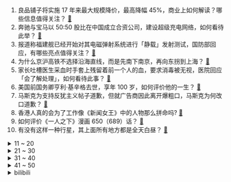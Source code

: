 1. 良品铺子将实施 17 年来最大规模降价，最高降幅 45%，商业上如何解读？哪些信息值得关注？ [:link:](https://www.zhihu.com/question/632656659)
2. 奔驰与宝马以 50:50 股比在中国成立合资公司，建设超级充电网络，如何看待此举？ [:link:](https://www.zhihu.com/question/632636896)
3. 报道称福建舰已经开始对其电磁弹射系统进行「静载」发射测试，国防部回应，有哪些亮点值得关注？ [:link:](https://www.zhihu.com/question/632669255)
4. 为什么京沪高铁不选择沿海直线，而是先南下南京，再向东拐到上海？ [:link:](https://www.zhihu.com/question/632110425)
5. 家长吐槽医生采血时手套上残留着前一个人的血，要求消毒被无视，医院回应「会了解处理」，如何看待此事？ [:link:](https://www.zhihu.com/question/632123641)
6. 美国前国务卿亨利·基辛格去世，享年 100 岁，如何评价他的一生？ [:link:](https://www.zhihu.com/question/632595628)
7. 马斯克为支持反犹主义帖子道歉，但就广告商因此离开爆粗口，马斯克为何改口道歉？ [:link:](https://www.zhihu.com/question/632603352)
8. 香港人真的会为了工作像《新闻女王》中的人物那么拼命吗? [:link:](https://www.zhihu.com/question/631332436)
9. 如何评价《一人之下》漫画 650（689）话？ [:link:](https://www.zhihu.com/question/632734795)
10. 有没有这样一种行星，其上面所有地方都是全天白昼？ [:link:](https://www.zhihu.com/question/632562475)
<details>
<summary>11 ~ 20</summary>

11. 定期开放式理财产品募集规模上限上调后，规模上限超百亿元，定期开放式理财凭啥又「香」了？ [:link:](https://www.zhihu.com/question/632639689)
12. 12 月 1 日拼多多美股收盘市值超过阿里，成中概股市值第一，哪些信息值得关注？ [:link:](https://www.zhihu.com/question/632757408)
13. 为什么美国学校老师不说「不好好学习，将来只能扫大街、挑大粪」，来鞭笞学生？ [:link:](https://www.zhihu.com/question/632232275)
14. 你最喜欢的民族英雄是谁？ [:link:](https://www.zhihu.com/question/631795395)
15. 为什么中文系不学作品? [:link:](https://www.zhihu.com/question/632406523)
16. 理性讨论，《英雄联盟》的全球总决赛和 LPL 联赛能办到什么时候？ [:link:](https://www.zhihu.com/question/631867924)
17. 葬礼上男子将甲醇掺入白酒待客，致 4 人死亡，被判有期徒刑三年六个月，如何看待此事及此判决？ [:link:](https://www.zhihu.com/question/632459666)
18. 雷军回应小米没有核心技术、被称组装厂，称「5G 标准专利已进入全球前十」，哪些信息值得关注？ [:link:](https://www.zhihu.com/question/632633079)
19. 涨价的羽绒服把市场让给了军大衣? 对此你怎么看？ [:link:](https://www.zhihu.com/question/632082745)
20. 为什么普遍认为《反叛的鲁路修》是神作，而《进击的巨人》被认为不如它？ [:link:](https://www.zhihu.com/question/630203585)
</details>
<details>
<summary>21 ~ 30</summary>

21. 多地下发通知「不带病上班上课」，目前各地呼吸道传染病有哪些特征？有哪些注意事项？ [:link:](https://www.zhihu.com/question/632295008)
22. 2023年你的数学研究或学习有什么收获和感悟？ [:link:](https://www.zhihu.com/question/629305334)
23. 中国学生的数学水平已经很厉害了，但是为什么菲尔兹奖的中国得主很少？ [:link:](https://www.zhihu.com/question/629163444)
24. 含有“青青”两个字的古诗词有哪些？ [:link:](https://www.zhihu.com/question/632586793)
25. TheShy 成为《英雄联盟》2023 年度最受欢迎选手，第五次获得该奖项，对此你有什么想说？ [:link:](https://www.zhihu.com/question/632638651)
26. 冥王星为什么会被踢出太阳系九大行星行列？ [:link:](https://www.zhihu.com/question/594037885)
27. 冬季外出滑雪，背包里有哪些必备的防晒霜和护肤品分享？ [:link:](https://www.zhihu.com/question/630943904)
28. 这世上真的有人不吃香菜吗？ [:link:](https://www.zhihu.com/question/631267526)
29. 不管多努力，领导都不认可是为什么？ [:link:](https://www.zhihu.com/question/632565440)
30. 2023 法考主观题已经出分，你过了吗？查完分是什么心情？ [:link:](https://www.zhihu.com/question/632477631)
</details>
<details>
<summary>31 ~ 40</summary>

31. 酒在古代作为「药引子」，为什么现在喝酒变成损害健康的行为了呢？ [:link:](https://www.zhihu.com/question/630319979)
32. 如何挑选适合自己的珍珠？ [:link:](https://www.zhihu.com/question/53436636)
33. 如何看待国产三大OS操作系统，这对中国手机厂商来说意味着什么？ [:link:](https://www.zhihu.com/question/632628337)
34. 脱下「长衫」、离开所谓的职场后，你是否找到了真正的热爱？ [:link:](https://www.zhihu.com/question/630269977)
35. 湖北人和湖南人，二者有何差异？ [:link:](https://www.zhihu.com/question/551140187)
36. 互联网是否将人们的各种情绪放大了？ [:link:](https://www.zhihu.com/question/630150006)
37. 2023年已接近尾声，为什么大部分手机旗舰机还在坚持用曲面屏，而极少厂商选择体验更好的直屏？ [:link:](https://www.zhihu.com/question/632624963)
38. 2023 年有哪些取暖器值得推荐，好的取暖器要怎么选择？ [:link:](https://www.zhihu.com/question/627372825)
39. 喝无糖饮料后为什么嘴里一直有淡淡的甜味？ [:link:](https://www.zhihu.com/question/58110390)
40. 如何评价基辛格的学术成就？他有哪些著作值得铭记？带来了哪些影响？ [:link:](https://www.zhihu.com/question/632600303)
</details>
<details>
<summary>41 ~ 50</summary>

41. 短剧创业者称「短剧赛道 8 成项目亏损，最赚钱的是流量平台」，具体情况如何？有哪些信息值得关注？ [:link:](https://www.zhihu.com/question/632600417)
42. 如何看待2023tga玩家之声第一轮票选原神崩铁均未进前十？ [:link:](https://www.zhihu.com/question/632307766)
43. 游戏中的两倍战斗力是什么概念？ [:link:](https://www.zhihu.com/question/631870347)
44. 以军方和哈马斯称将继续延长加沙临时停火协议，未来局势将如何走？ [:link:](https://www.zhihu.com/question/632628953)
45. 特斯拉 Cybertruck 纯电皮卡上架：起售价 60990 美元，哪些配置值得关注？它的性能如何？ [:link:](https://www.zhihu.com/question/632755051)
46. 如何评价基辛格在美国政界的影响？他对美国政治发展的影响有多大？ [:link:](https://www.zhihu.com/question/632599541)
47. 英国诺丁汉市宣布事实性破产，此前伯明翰市、克里登市也宣布破产，均因公共服务开支过大，如何看待此事？ [:link:](https://www.zhihu.com/question/632588359)
48. OpenAI 官宣「奥特曼正式回归，公司成立一个新的董事会」，哪些信息值得关注？ [:link:](https://www.zhihu.com/question/632596314)
49. 如何评价2023剧场版《名侦探柯南：黑铁的鱼影》? [:link:](https://www.zhihu.com/question/632559516)
50. 养老，普通人需要做哪些准备？ [:link:](https://www.zhihu.com/question/632623066)
</details><details>
<summary>bilibili</summary>

</details>